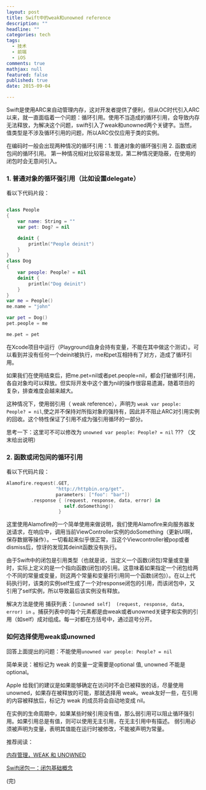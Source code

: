```yaml
---
layout: post
title: Swift中的weak和unowned reference
description: ""
headline: ""
categories: tech
tags: 
  - 技术
  - 前端
  - iOS
comments: true
mathjax: null
featured: false
published: true
date: 2015-09-04

---
```


Swift是使用ARC来自动管理内存，这对开发者提供了便利，但从OC时代引入ARC以来，就一直面临着一个问题：循环引用。使用不当造成的循环引用，会导致内存无法释放，为解决这个问题，swift引入了weak和unowned两个关键字。当然，值类型是不涉及循环引用的问题，所以ARC仅仅应用于类的实例。

在编码时一般会出现两种情况的循环引用：1. 普通对象的循环强引用 2. 函数或闭包间的循环引用。 第一种情况相对比较容易发现，第二种情况更隐蔽，在使用的闭包时会无意间引入。

<!--more--> 

### 1. 普通对象的循环强引用（比如设置delegate） ### 

看以下代码片段：

``` swift

class People
{
    var name: String = ""
    var pet: Dog? = nil

    deinit {
        println("People deinit")
    }
}
class Dog
{
    var people: People? = nil
    deinit {
        println("Dog deinit")
    }
}
var me = People()
me.name = "john"

var pet = Dog()
pet.people = me

me.pet = pet

```

在Xcode项目中运行（Playground自身会持有变量，不能在其中做这个测试）。可以看到并没有任何一个deinit被执行，me和pet互相持有了对方，造成了循环引用。

如果我们在使用结束后，把me.pet=nil或者pet.people=nil，都会打破循环引用，各自对象均可以释放。但实际开发中这个置为nil的操作很容易遗漏，随着项目的复杂，排查难度会越来越大。

这种情况下，使用弱引用（ weak reference），声明为 `weak var people: People? = nil`,使之并不保持对所指对象的强持有，因此并不阻止ARC对引用实例的回收。这个特性保证了引用不成为强引用循环的一部分。

思考一下：这里可不可以修改为 `unowned var people: People? = nil` ??? （文末给出说明）


### 2. 函数或闭包间的循环引用 ### 

看以下代码片段：

``` swift
Alamofire.request(.GET,
                  "http://httpbin.org/get",
                  parameters: ["foo": "bar"])
         .response { (request, response, data, error) in
                     self.doSomething()
                   }
```

这里使用Alamofire的一个简单使用来做说明，我们使用Alamofire来向服务器发送请求，在响应中，调用当前ViewController实例的doSomething（更新UI啊，保存数据等操作）。一切看起来似乎很正常，当这个Viewcontroller被pop或者dismiss后，惊讶的发现其deinit函数没有执行。

由于Swift中的闭包是引用类型（也就是说，当定义一个函数(闭包)常量或变量时，实际上定义的是一个指向函数(闭包)的引用。这意味着如果指定一个闭包给两个不同的常量或变量，则这两个常量和变量将引用同一个函数(闭包)）。在以上代码执行时，该类的实例self生成了一个对response闭包的引用，而该闭包中，又引用了self实例，所以导致最后该实例没有释放。

解决方法是使用 捕获列表：`[unowned self]  (request, response, data, error) in` 。捕获列表中的每个元素都是由weak或者unowned关键字和实例的引用（如self）成对组成。每一对都在方括号中，通过逗号分开。


### 如何选择使用weak或unowned ### 

回答上面提出的问题：不能使用`unowned var people: People? = nil`

简单来说：被标记为 weak 的变量一定需要是optional 值, unowned 不能是optional。

Apple 给我们的建议是如果能够确定在访问时不会已被释放的话，尽量使用 unowned，如果存在被释放的可能，那就选择用 weak。weak友好一些，在引用的内容被释放后，标记为 weak 的成员将会自动地变成 nil。

在实例的生命周期中，如果某些时候引用没有值，那么弱引用可以阻止循环强引用。如果引用总是有值，则可以使用无主引用，在无主引用中有描述。
弱引用必须被声明为变量，表明其值能在运行时被修改，不能被声明为常量。



推荐阅读：

[内存管理，WEAK 和 UNOWNED](http://swifter.tips/retain-cycle/)

[Swift闭包一：闭包基础概念](http://southpeak.github.io/blog/2014/06/27/ios-swift-closures/)

(完)









